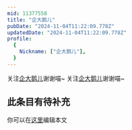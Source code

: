 ```yaml
---
mid: 11377558
title: "企大鹅儿"
pubDate: "2024-11-04T11:22:09.778Z"
updatedDate: "2024-11-04T11:22:09.778Z"
profile:
  {
    Nickname: ["企大鹅儿"],
  }
---
```


关注[企大鹅儿](https://space.bilibili.com/11377558)谢谢喵~ 关注[企大鹅儿](https://space.bilibili.com/11377558)谢谢喵~

## 此条目有待补充
你可以在[这里](https://github.com/Yuhanawa/VTuber.ICU/edit/master/src/content/v/企大鹅儿/index.md)编辑本文
